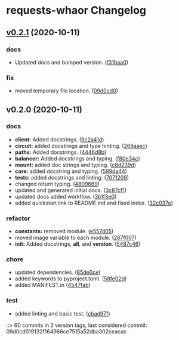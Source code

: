 # requests-whaor Changelog


## [v0.2.1](https://github.com/dgnsrekt/requests-whaor/compare/v0.2.0...v0.2.1) (2020-10-11)

### docs
* Updated docs and bumped version. ([f31baa0](https://github.com/dgnsrekt/requests-whaor/commit/f31baa055437c89d8201a3610c6df5e74f20ce77))

### fix
* moved temporary file location. ([09d0cd0](https://github.com/dgnsrekt/requests-whaor/commit/09d0cd019132f164966ce7515a52dba302ceacac))


## v0.2.0 (2020-10-11)

### docs
* **client:** Added docstrings. ([6c2a41d](https://github.com/dgnsrekt/requests-whaor/commit/6c2a41dca98fd387f9ba1fbc9f47321aadb96bcf))
* **circuit:** added docstrings and type hinting. ([269aaec](https://github.com/dgnsrekt/requests-whaor/commit/269aaece42cb3530eb4614a3bb47e47b40d400e6))
* **paths:** Added docstrings. ([4446d8b](https://github.com/dgnsrekt/requests-whaor/commit/4446d8b84ea50a23362f0564e5a96e050cea422f))
* **balancer:** Added docstrings and typing. ([f80e34c](https://github.com/dgnsrekt/requests-whaor/commit/f80e34cad8283627eee2af9f5e9d6c5871404fd4))
* **mount:** added doc strings and typing. ([c8d239d](https://github.com/dgnsrekt/requests-whaor/commit/c8d239d3c521076ec4bea09ba4ee417810adac4f))
* **core:** added docstring and typing. ([599da44](https://github.com/dgnsrekt/requests-whaor/commit/599da449552c65a56617e0b473615aa31f06b860))
* **tests:** added docstrings and linting. ([7071209](https://github.com/dgnsrekt/requests-whaor/commit/707120988f6ed5b43248ccfd254703b8b5c96056))
* changed return typing. ([4809669](https://github.com/dgnsrekt/requests-whaor/commit/48096694b90aba37d545f3560e7301901479d9e0))
* updated and generated initial docs. ([3c87cf1](https://github.com/dgnsrekt/requests-whaor/commit/3c87cf1ed2644aefa64bc724800a7726832aafa7))
* updated docs added workflow. ([3b1f3e0](https://github.com/dgnsrekt/requests-whaor/commit/3b1f3e0c803e710e521b90f1ab913d3f8c6ea6ef))
* added quickstart link to README.md and fixed index. ([32c037e](https://github.com/dgnsrekt/requests-whaor/commit/32c037e342fa51ab7ba04328cff7f8b403d56cf9))

### refactor
* **constants:** removed module. ([e557d05](https://github.com/dgnsrekt/requests-whaor/commit/e557d05ed5b793de47ab40bf4e880858d4e0ccaa))
* moved image variable to each module. ([287f007](https://github.com/dgnsrekt/requests-whaor/commit/287f007c57e4b9878259c15f0dc12a638085aa05))
* **init:** Added docstrings, __all__, and __version__. ([5487c46](https://github.com/dgnsrekt/requests-whaor/commit/5487c4683b135e8eb2d70e595677105b256e0af8))

### chore
* updated dependencies. ([85de0ce](https://github.com/dgnsrekt/requests-whaor/commit/85de0ceab21a2eb1797505c1a7efe21a2a1eed8d))
* added keywords to pyproject.toml. ([58fe02d](https://github.com/dgnsrekt/requests-whaor/commit/58fe02d7960f6b90b603fdc6316948bec34bb6cb))
* added MANIFEST.in ([4547fab](https://github.com/dgnsrekt/requests-whaor/commit/4547fab10dd6f0c691cee517911ae8ac20c398c9))

### test
* added linting and basic test. ([cbad97f](https://github.com/dgnsrekt/requests-whaor/commit/cbad97fd1b81f8b79c22c016e77e662f80d8439d))


::> 60 commits in 2 version tags, last considered commit: 09d0cd019132f164966ce7515a52dba302ceacac
